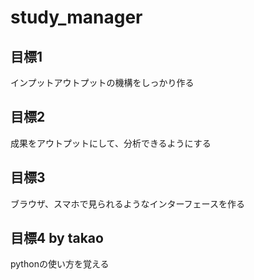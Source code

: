# study_manager
## 目標1
インプットアウトプットの機構をしっかり作る
## 目標2
成果をアウトプットにして、分析できるようにする
## 目標3
ブラウザ、スマホで見られるようなインターフェースを作る
## 目標4 by takao
pythonの使い方を覚える
